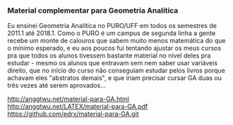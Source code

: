### Material complementar para Geometria Analítica

Eu ensinei Geometria Analítica no PURO/UFF em todos os semestres de
2011.1 até 2018.1. Como o PURO é um campus de segunda linha a gente
recebe um monte de calouros que sabem muito menos matemática do que o
mínimo esperado, e eu aos poucos fui tentando ajustar os meus cursos
pra que todos os alunos tivessem bastante material no nível deles pra
estudar - mesmo os alunos que entravam sem nem saber usar variáveis
direito, que no início do curso não conseguiam estudar pelos livros
porque achavam eles "abstratos demais", e que iriam precisar cursar GA
duas ou três vezes até serem aprovados...

  http://anggtwu.net/material-para-GA.html  
  http://anggtwu.net/LATEX/material-para-GA.pdf  
  https://github.com/edrx/material-para-GA.git  
  
